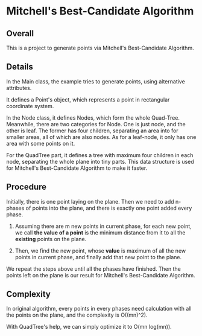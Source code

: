 # Mitchell's Best-Candidate Algorithm

## Overall

This is a project to generate points via Mitchell's Best-Candidate Algorithm.

## Details

In the Main class, the example tries to generate points, using alternative attributes.

It defines a Point's object, which represents a point in rectangular coordinate system.

In the Node class, it defines Nodes, which form the whole Quad-Tree. Meanwhile, there are two categories for Node. One
is just node, and the other is leaf. The former has four children, separating an area into for smaller areas, all of
which are also nodes. As for a leaf-node, it only has one area with some points on it.

For the QuadTree part, it defines a tree with maximum four children in each node, separating the whole plane into tiny
parts. This data structure is used for Mitchell's Best-Candidate Algorithm to make it faster.

## Procedure

Initially, there is one point laying on the plane. Then we need to add n-phases of points into the plane, and there is
exactly one point added every phase.

1. Assuming there are m new points in current phase, for each new point, we call **the value of a point** is the minimum
   distance from it to all the **existing** points on the plane.

2. Then, we find the new point, whose **value** is maximum of all the new points in current phase, and finally add that
   new
   point to the plane.

We repeat the steps above until all the phases have finished. Then the points left on the plane is our result for
Mitchell's Best-Candidate Algorithm.

## Complexity

In original algorithm, every points in every phases need calculation with all the points on the plane, and the
complexity is O((mn)^2).

With QuadTree's help, we can simply optimize it to O(mn log(mn)).
